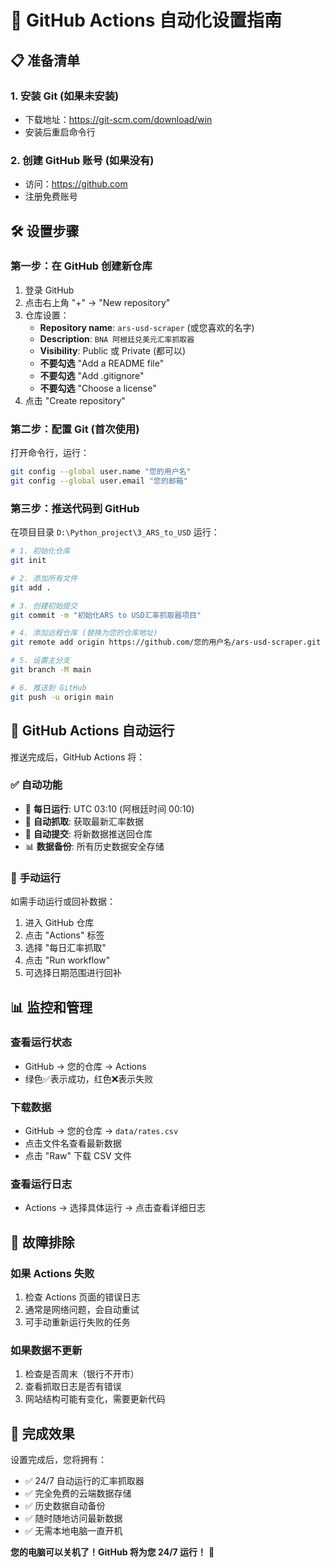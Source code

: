 # 🚀 GitHub Actions 自动化设置指南

## 📋 **准备清单**

### 1. 安装 Git (如果未安装)
- 下载地址：https://git-scm.com/download/win
- 安装后重启命令行

### 2. 创建 GitHub 账号 (如果没有)
- 访问：https://github.com
- 注册免费账号

## 🛠️ **设置步骤**

### 第一步：在 GitHub 创建新仓库

1. 登录 GitHub
2. 点击右上角 "+" → "New repository"
3. 仓库设置：
   - **Repository name**: `ars-usd-scraper` (或您喜欢的名字)
   - **Description**: `BNA 阿根廷兑美元汇率抓取器`
   - **Visibility**: Public 或 Private (都可以)
   - **不要勾选** "Add a README file"
   - **不要勾选** "Add .gitignore"  
   - **不要勾选** "Choose a license"
4. 点击 "Create repository"

### 第二步：配置 Git (首次使用)

打开命令行，运行：
```bash
git config --global user.name "您的用户名"
git config --global user.email "您的邮箱"
```

### 第三步：推送代码到 GitHub

在项目目录 `D:\Python_project\3_ARS_to_USD` 运行：

```bash
# 1. 初始化仓库
git init

# 2. 添加所有文件
git add .

# 3. 创建初始提交
git commit -m "初始化ARS to USD汇率抓取器项目"

# 4. 添加远程仓库 (替换为您的仓库地址)
git remote add origin https://github.com/您的用户名/ars-usd-scraper.git

# 5. 设置主分支
git branch -M main

# 6. 推送到 GitHub
git push -u origin main
```

## 🤖 **GitHub Actions 自动运行**

推送完成后，GitHub Actions 将：

### ✅ **自动功能**
- 📅 **每日运行**: UTC 03:10 (阿根廷时间 00:10)
- 🔄 **自动抓取**: 获取最新汇率数据
- 💾 **自动提交**: 将新数据推送回仓库
- 📊 **数据备份**: 所有历史数据安全存储

### 📝 **手动运行**
如需手动运行或回补数据：
1. 进入 GitHub 仓库
2. 点击 "Actions" 标签
3. 选择 "每日汇率抓取"
4. 点击 "Run workflow"
5. 可选择日期范围进行回补

## 📊 **监控和管理**

### 查看运行状态
- GitHub → 您的仓库 → Actions
- 绿色✅表示成功，红色❌表示失败

### 下载数据
- GitHub → 您的仓库 → `data/rates.csv`
- 点击文件名查看最新数据
- 点击 "Raw" 下载 CSV 文件

### 查看运行日志
- Actions → 选择具体运行 → 点击查看详细日志

## 🔧 **故障排除**

### 如果 Actions 失败
1. 检查 Actions 页面的错误日志
2. 通常是网络问题，会自动重试
3. 可手动重新运行失败的任务

### 如果数据不更新
1. 检查是否周末（银行不开市）
2. 查看抓取日志是否有错误
3. 网站结构可能有变化，需要更新代码

## 🎉 **完成效果**

设置完成后，您将拥有：
- ✅ 24/7 自动运行的汇率抓取器
- ✅ 完全免费的云端数据存储
- ✅ 历史数据自动备份
- ✅ 随时随地访问最新数据
- ✅ 无需本地电脑一直开机

**您的电脑可以关机了！GitHub 将为您 24/7 运行！** 🎊
